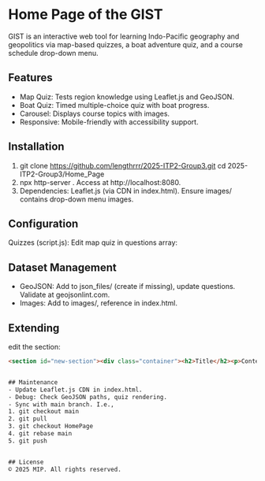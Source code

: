 
# Home Page of the GIST

GIST is an interactive web tool for learning Indo-Pacific geography and geopolitics via map-based quizzes, a boat adventure quiz, and a course schedule drop-down menu.


## Features
- Map Quiz: Tests region knowledge using Leaflet.js and GeoJSON.
- Boat Quiz: Timed multiple-choice quiz with boat progress.
- Carousel: Displays course topics with images.
- Responsive: Mobile-friendly with accessibility support.


## Installation
1. git clone https://github.com/lengthrrr/2025-ITP2-Group3.git
cd 2025-ITP2-Group3/Home_Page
2. npx http-server .
Access at http://localhost:8080.
3. Dependencies: Leaflet.js (via CDN in index.html).
Ensure images/ contains drop-down menu images.


## Configuration
Quizzes (script.js): Edit map quiz in questions array:


## Dataset Management
- GeoJSON: Add to json_files/ (create if missing), update questions. Validate at geojsonlint.com.
- Images: Add to images/, reference in index.html.


## Extending
edit the section: 
```html
<section id="new-section"><div class="container"><h2>Title</h2><p>Content</p></div></section>


## Maintenance
- Update Leaflet.js CDN in index.html.
- Debug: Check GeoJSON paths, quiz rendering.
- Sync with main branch. I.e.,
1. git checkout main
2. git pull
3. git checkout HomePage
4. git rebase main
5. git push


## License
© 2025 MIP. All rights reserved.








